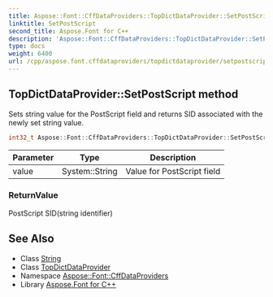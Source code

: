 ```yaml
---
title: Aspose::Font::CffDataProviders::TopDictDataProvider::SetPostScript method
linktitle: SetPostScript
second_title: Aspose.Font for C++
description: 'Aspose::Font::CffDataProviders::TopDictDataProvider::SetPostScript method. Sets string value for the PostScript field and returns SID associated with the newly set string value in C++.'
type: docs
weight: 6400
url: /cpp/aspose.font.cffdataproviders/topdictdataprovider/setpostscript/
---
```

## TopDictDataProvider::SetPostScript method


Sets string value for the PostScript field and returns SID associated with the newly set string value.

```cpp
int32_t Aspose::Font::CffDataProviders::TopDictDataProvider::SetPostScript(System::String value)
```


| Parameter | Type | Description |
| --- | --- | --- |
| value | System::String | Value for PostScript field |

### ReturnValue

PostScript SID(string identifier)

## See Also

* Class [String](../../../system/string/)
* Class [TopDictDataProvider](../)
* Namespace [Aspose::Font::CffDataProviders](../../)
* Library [Aspose.Font for C++](../../../)
